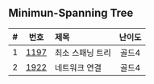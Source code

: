 
## Minimun-Spanning Tree

|#|번호|제목|난이도|
|:-:|:-:|:-|:-:|
|1  |[1197](https://www.acmicpc.net/problem/1197)  |최소 스패닝 트리    |골드4|
|2  |[1922](https://www.acmicpc.net/problem/1922)  |네트워크 연결       |골드4|
